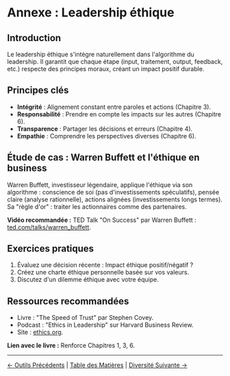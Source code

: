 # Annexe : Leadership éthique

## Introduction
Le leadership éthique s'intègre naturellement dans l'algorithme du leadership. Il garantit que chaque étape (input, traitement, output, feedback, etc.) respecte des principes moraux, créant un impact positif durable.

## Principes clés
- **Intégrité** : Alignement constant entre paroles et actions (Chapitre 3).
- **Responsabilité** : Prendre en compte les impacts sur les autres (Chapitre 6).
- **Transparence** : Partager les décisions et erreurs (Chapitre 4).
- **Empathie** : Comprendre les perspectives diverses (Chapitre 6).

## Étude de cas : Warren Buffett et l'éthique en business
Warren Buffett, investisseur légendaire, applique l'éthique via son algorithme : conscience de soi (pas d'investissements spéculatifs), pensée claire (analyse rationnelle), actions alignées (investissements longs termes). Sa "règle d'or" : traiter les actionnaires comme des partenaires.

**Vidéo recommandée :** TED Talk "On Success" par Warren Buffett : [ted.com/talks/warren_buffett](https://www.ted.com/talks/warren_buffett).

## Exercices pratiques
1. Évaluez une décision récente : Impact éthique positif/négatif ?
2. Créez une charte éthique personnelle basée sur vos valeurs.
3. Discutez d'un dilemme éthique avec votre équipe.

## Ressources recommandées
- Livre : "The Speed of Trust" par Stephen Covey.
- Podcast : "Ethics in Leadership" sur Harvard Business Review.
- Site : [ethics.org](https://www.ethics.org).

**Lien avec le livre :** Renforce Chapitres 1, 3, 6.

---

[← Outils Précédents](outils_auto_evaluation.md) | [Table des Matières](SUMMARY.md) | [Diversité Suivante →](annexe_diversite_entreprise.md)
